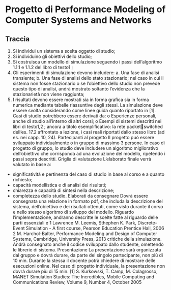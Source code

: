 # Progetto di Performance Modeling of Computer Systems and Networks

##  Traccia
1. Si individui un sistema a scelta oggetto di studio;
2. Si individuino gli obiettivi dello studio;
3. Si costruisca un modello di simulazione seguendo i passi dell’algoritmo 1.1.1 e 1.1.2 del libro di
   testo1
   ;
4. Gli esperimenti di simulazione devono includere:
   a. Una fase di analisi transiente;
   b. Una fase di analisi dello stato stazionario; nel caso in cui il sistema non fosse stazionario
   o se l’obiettivo dello studio non prevede questo tipo di analisi, andrà mostrato soltanto
   l’evidenza che la stazionarietà non viene raggiunta;
5. I risultati devono essere mostrati sia in forma grafica sia in forma numerica mediante tabelle
   riassuntive degli stessi.
   La simulazione deve essere svolta considerando come linee guida quanto riportato in [1].
   Casi di studio potrebbero essere derivati da:
   o Esperienze personali, anche di studio all’interno di altri corsi;
   o Esempi di sistemi descritti nei libri di testo1,2
   ; ancora a titolo esemplificativo: la rete packetswitched dell’es. 17.2 affrontato a lezione, i casi reali riportati dallo stesso libro (ad es. nei capp.
   10, 24).
   Partecipanti al progetto
   Il progetto può essere sviluppato individualmente o in gruppo di massimo 3 persone.
   In caso di progetto di gruppo, lo studio deve includere un algoritmo migliorativo dell’obiettivo che
   corrisponda ad una evoluzione del modello, ripetendo i passi sopra descritti.
   Griglia di valutazione
   L’elaborato finale verrà valutato in base a:
- significatività e pertinenza del caso di studio in base al corso e a quanto richiesto;
- capacità modellistica e di analisi dei risultati;
- chiarezza e capacità di sintesi nella descrizione;
- completezza dello studio.
  Elaborati da consegnare
  Dovrà essere consegnata una relazione in formato pdf, che includa la descrizione del sistema,
  dell’obiettivo e dei risultati ottenuti, come visto durante il corso e nello stesso algoritmo di sviluppo del
  modello. Riguardo l’implementazione, andranno descritte le scelte fatte al riguardo delle parti essenziali e
  1 Lawrence M. Leemis, Sthephen K. Park, Discrete-Event Simulation - A first course, Pearson Education Prentice
  Hall, 2006
  2 M. Harchol-Balter, Performance Modeling and Design of Computer Systems, Cambridge, University Press, 2013
  critiche della simulazione. Andrà consegnato anche il codice sviluppato dallo studente, omettendo le
  librerie di sistema.
  Presentazione
  La presentazione sarà organizzata dal gruppo e dovrà durare, da parte del singolo partecipante, non più di
  10 min. Durante la stessa il docente potrà chiedere di mostrare delle esecuzioni online. Nel caso di
  progetto individuale, la presentazione non dovrà durare più di 15 min.
  [1] S. Kurkowski, T. Camp, M. Colagrosso, MANET Simulation Studies: The Incredibles, Mobile Computing and
  Communications Review, Volume 9, Number 4, October 2005